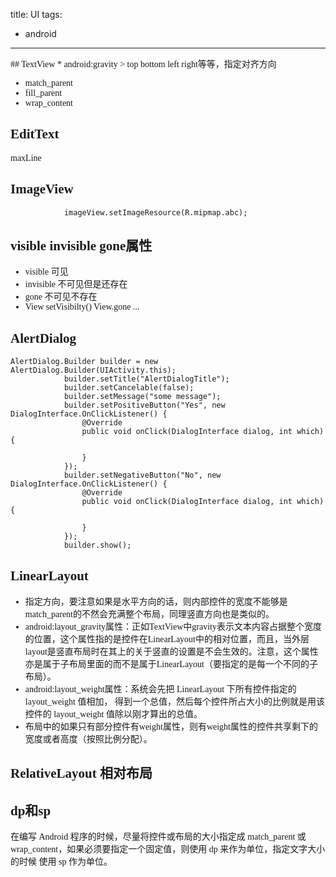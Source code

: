 title: UI
tags:
- android
 
---
<font style="font-family:微软雅黑">
## TextView
* android:gravity
> top bottom left right等等，指定对齐方向

* match\_parent
* fill\_parent 
* wrap_content

## EditText
maxLine
## ImageView
                imageView.setImageResource(R.mipmap.abc);
## visible invisible gone属性
* visible 可见
* invisible 不可见但是还存在
* gone 不可见不存在
* View setVisibilty() View.gone ...
## AlertDialog
	AlertDialog.Builder builder = new AlertDialog.Builder(UIActivity.this);
                builder.setTitle("AlertDialogTitle");
                builder.setCancelable(false);
                builder.setMessage("some message");
                builder.setPositiveButton("Yes", new DialogInterface.OnClickListener() {
                    @Override
                    public void onClick(DialogInterface dialog, int which) {

                    }
                });
                builder.setNegativeButton("No", new DialogInterface.OnClickListener() {
                    @Override
                    public void onClick(DialogInterface dialog, int which) {

                    }
                });
                builder.show();
## LinearLayout
* 指定方向，要注意如果是水平方向的话，则内部控件的宽度不能够是match_parent的不然会充满整个布局，同理竖直方向也是类似的。
* android:layout_gravity属性：正如TextView中gravity表示文本内容占据整个宽度的位置，这个属性指的是控件在LinearLayout中的相对位置，而且，当外层layout是竖直布局时在其上的关于竖直的设置是不会生效的。注意，这个属性亦是属于子布局里面的而不是属于LinearLayout（要指定的是每一个不同的子布局）。
* android:layout\_weight属性：系统会先把 LinearLayout 下所有控件指定的 layout\_weight 值相加， 得到一个总值，然后每个控件所占大小的比例就是用该控件的 layout_weight 值除以刚才算出的总值。
* 布局中的如果只有部分控件有weight属性，则有weight属性的控件共享剩下的宽度或者高度（按照比例分配）。

## RelativeLayout 相对布局

## dp和sp
在编写 Android 程序的时候，尽量将控件或布局的大小指定成 match_parent
或 wrap_content，如果必须要指定一个固定值，则使用 dp 来作为单位，指定文字大小的时候
使用 sp 作为单位。